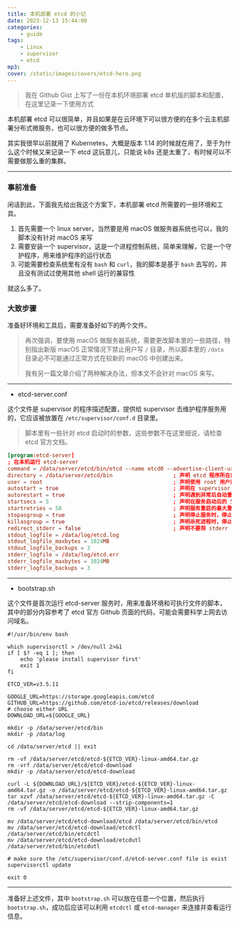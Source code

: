 ```yaml
---
title: 本机部署 etcd 的小记
date: 2023-12-13 15:44:00
categories:
    - guide
tags:
    - Linux
    - supervisor
    - etcd
mp3:
cover: /static/images/covers/etcd-hero.png
---
```


> 我在 Github Gist 上写了一份在本机环境部署 etcd 单机版的脚本和配置，在这里记录一下使用方式

本机部署 etcd 可以很简单，并且如果是在云环境下可以很方便的在多个云主机部署分布式微服务，也可以很方便的做多节点。

其实我很早以前就用了 Kubernetes，大概是版本 1.14 的时候就在用了，至于为什么这个时候又来记录一下 etcd 这玩意儿，只能说 k8s 还是太重了，有时候可以不需要做那么重的集群。

---

### 事前准备

闲话到此，下面我先给出我这个方案下，本机部署 etcd 所需要的一些环境和工具。

1. 首先需要一个 linux server，当然要是用 macOS 做服务器系统也可以，我的脚本没有针对 macOS 来写
2. 需要安装一个 supervisor，这是一个进程控制系统，简单来理解，它是一个守护程序，用来维护程序的运行状态
3. 可能需要检查系统里有没有 `bash` 和 `curl`，我的脚本是基于 `bash` 去写的，并且没有测试过使用其他 shell 运行的兼容性

就这么多了。

### 大致步骤

准备好环境和工具后，需要准备好如下的两个文件。

> 再次强调，要使用 macOS 做服务器系统，需要更改脚本里的一些路径，特别指出新版 macOS 正常情况下禁止用户写 `/` 目录，所以脚本里的 `/data` 目录必不可能通过正常方式在较新的 macOS 中创建出来。
> 
> 我有另一篇文章介绍了两种解决办法，但本文不会针对 macOS 来写。

---

- etcd-server.conf

这个文件是 supervisor 的程序描述配置，提供给 supervisor 去维护程序服务用的，它应该被放置在 `/etc/supervisor/conf.d` 目录里。

> 脚本里有一些针对 etcd 启动时的参数，这些参数不在这里细说，请检查 etcd 官方文档。

```conf
[program:etcd-server]
; 在本机运行 etcd-server
command = /data/server/etcd/bin/etcd --name etcd0 --advertise-client-urls http://0.0.0.0:2379 --listen-client-urls http://0.0.0.0:2379 --initial-advertise-peer-urls http://0.0.0.0:2380 --listen-peer-urls http://0.0.0.0:2380 --initial-cluster-token etcd-cluster-1 --initial-cluster etcd0=http://0.0.0.0:2380 --initial-cluster-state new
directory = /data/server/etcd/bin                   ; 声明 etcd 程序所在目录
user = root                                         ; 声明使用 root 用户运行程序
autostart = true                                    ; 声明在 supervisor 启动时启动 etcd-server 服务
autorestart = true                                  ; 声明遇到异常后自动重启
startsecs = 5                                       ; 声明在服务启动后的 5 秒内没有出现异常，代表服务成功运行
startretries = 50                                   ; 声明服务重启的最大重试次数
stopasgroup = true                                  ; 声明停止服务时，停止子进程，用来防止产生僵尸进程
killasgroup = true                                  ; 声明杀死进程时，停止子进程，用来防止产生僵尸进程
redirect_stderr = false                             ; 声明不要将 stderr 重定向到 stdout
stdout_logfile = /data/log/etcd.log
stdout_logfile_maxbytes = 1024MB
stdout_logfile_backups = 3
stderr_logfile = /data/log/etcd.err
stderr_logfile_maxbytes = 1024MB
stderr_logfile_backups = 3
```

---

- bootstrap.sh

这个文件是首次运行 etcd-server 服务时，用来准备环境和可执行文件的脚本，其中的部分内容参考了 etcd 官方 Github 页面的代码，可能会需要科学上网去访问域名。

```shell
#!/usr/bin/env bash

which supervisorctl > /dev/null 2>&1
if [ $? -eq 1 ]; then
    echo 'please install supervisor first'
    exit 1
fi

ETCD_VER=v3.5.11

GOOGLE_URL=https://storage.googleapis.com/etcd
GITHUB_URL=https://github.com/etcd-io/etcd/releases/download
# choose either URL
DOWNLOAD_URL=${GOOGLE_URL}

mkdir -p /data/server/etcd/bin
mkdir -p /data/log

cd /data/server/etcd || exit

rm -vf /data/server/etcd/etcd-${ETCD_VER}-linux-amd64.tar.gz
rm -vrf /data/server/etcd/etcd-download
mkdir -p /data/server/etcd/etcd-download

curl -L ${DOWNLOAD_URL}/${ETCD_VER}/etcd-${ETCD_VER}-linux-amd64.tar.gz -o /data/server/etcd/etcd-${ETCD_VER}-linux-amd64.tar.gz
tar xzvf /data/server/etcd/etcd-${ETCD_VER}-linux-amd64.tar.gz -C /data/server/etcd/etcd-download --strip-components=1
rm -vf /data/server/etcd/etcd-${ETCD_VER}-linux-amd64.tar.gz

mv /data/server/etcd/etcd-download/etcd /data/server/etcd/bin/etcd
mv /data/server/etcd/etcd-download/etcdctl /data/server/etcd/bin/etcdctl
mv /data/server/etcd/etcd-download/etcdutl /data/server/etcd/bin/etcdutl

# make sure the /etc/supervisor/conf.d/etcd-server.conf file is exist
supervisorctl update

exit 0
```

---

准备好上述文件，其中 `bootstrap.sh` 可以放在任意一个位置，然后执行 `bootstrap.sh`，成功后应该可以利用 `etcdctl` 或 `etcd-manager` 来连接并查看运行信息。
